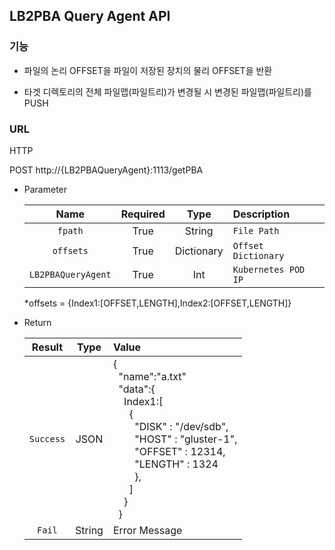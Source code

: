 ## LB2PBA Query Agent API 

### 기능

* 파일의 논리 OFFSET을 파일이 저장된 장치의 물리 OFFSET을 반환

* 타겟 디렉토리의 전체 파일맵(파일트리)가 변경될 시 변경된 파일맵(파일트리)를 PUSH

### URL

  HTTP
  
  POST http://{LB2PBAQueryAgent}:1113/getPBA
  
  - Parameter
	
	|Name|Required|Type|Description|
	|:---:|:---:|:---:|:---|
	|`fpath`|True|String|`File Path`|
	|`offsets`|True|Dictionary|`Offset Dictionary`|
	|`LB2PBAQueryAgent`|True|Int|`Kubernetes POD IP`|
  
	*offsets = {Index1:[OFFSET,LENGTH],Index2:[OFFSET,LENGTH]}
  
  - Return
	
	|Result|Type|Value|
	|:---:|:---:|:---|
	|`Success`|JSON|{<br>&nbsp;&nbsp;"name":"a.txt"<br>&nbsp;&nbsp;"data":{<br>&nbsp;&nbsp;&nbsp;&nbsp;Index1:[<br>&nbsp;&nbsp;&nbsp;&nbsp;&nbsp;&nbsp;{<br>&nbsp;&nbsp;&nbsp;&nbsp;&nbsp;&nbsp;&nbsp;&nbsp;"DISK" : "/dev/sdb",<br>&nbsp;&nbsp;&nbsp;&nbsp;&nbsp;&nbsp;&nbsp;&nbsp;"HOST" : "gluster-1",<br>&nbsp;&nbsp;&nbsp;&nbsp;&nbsp;&nbsp;&nbsp;&nbsp;"OFFSET" : 12314,<br>&nbsp;&nbsp;&nbsp;&nbsp;&nbsp;&nbsp;&nbsp;&nbsp;"LENGTH" : 1324<br>&nbsp;&nbsp;&nbsp;&nbsp;&nbsp;&nbsp;&nbsp;&nbsp;},<br>&nbsp;&nbsp;&nbsp;&nbsp;&nbsp;&nbsp;]<br>&nbsp;&nbsp;&nbsp;&nbsp;}<br>&nbsp;&nbsp;}|
	|`Fail`|String|Error Message|